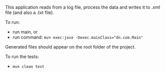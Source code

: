 This application reads from a log file, process the data and writes it to .xml file (and also a .txt file).

To run:

- run main, or
- run command: `mvn exec:java -Dexec.mainClass="dn.com.Main"`

Generated files should appear on the root folder of the project.

To run the tests:

- `mvn clean test`